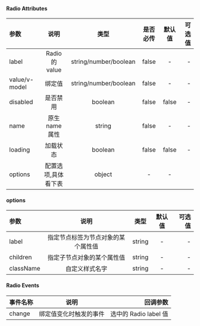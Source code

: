 #### Radio Attributes ####

|参数|说明|类型|是否必传|默认值|可选值|
|:-|:-:|:-:|:-:|:-:|-:|
|label|Radio 的 value|string/number/boolean|false|-|-|
|value/v-model|绑定值|string/number/boolean|false|-|-|
|disabled|是否禁用|boolean|false|false|-|
|name|原生 name 属性|string|false|-|-|
|loading|加载状态|boolean|false|false|-|
|options|配置选项,具体看下表|object|-|-|

#### options ####
|参数|说明|类型|默认值|可选值|
|:-|:-:|:-:|:-:|-:|
|label|指定节点标签为节点对象的某个属性值|string|-|-|
|children|指定子节点对象的某个属性值|string|-|-|
|className|自定义样式名字|string|-|-|

#### Radio Events ####

|事件名称|说明|回调参数|
|:-|:-:|-:|
change|绑定值变化时触发的事件|选中的 Radio label 值